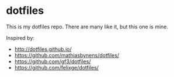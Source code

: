 # dotfiles

This is my dotfiles repo. There are many like it, but this one is mine. 

Inspired by:

 - http://dotfiles.github.io/
 - https://github.com/mathiasbynens/dotfiles/
 - https://github.com/gf3/dotfiles/
 - https://github.com/felixge/dotfiles/
